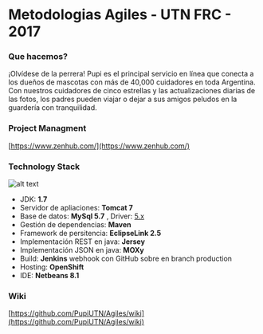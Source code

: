 # Metodologias Agiles - UTN FRC - 2017

### Que hacemos?

¡Olvídese de la perrera! Pupi es el principal servicio en línea que conecta a los dueños de mascotas con más de 40,000 cuidadores en toda Argentina. Con nuestros cuidadores de cinco estrellas y las actualizaciones diarias de las fotos, los padres pueden viajar o dejar a sus amigos peludos en la guardería con tranquilidad.

### Project Managment

[https://www.zenhub.com/](https://www.zenhub.com/)

### Technology Stack

[logo]: http://www.codingpedia.org/wp-content/uploads/2014/05/Rest-Demo-Diagram.png "Logo Title Text 2"
![alt text][logo]

* JDK: **1.7**
* Servidor de apliaciones: **Tomcat 7**
* Base de datos: **MySql 5.7** , Driver: [5.x](https://dev.mysql.com/doc/connector-j/6.0/en/connector-j-versions.html)
* Gestión de dependencias: **Maven**
* Framework de persitencia: **EclipseLink 2.5**
* Implementación REST en java: **Jersey**
* Implementación JSON en java: **MOXy**
* Build: **Jenkins** webhook con GitHub sobre en branch production
* Hosting: **OpenShift**
* IDE: **Netbeans 8.1**

### Wiki

[https://github.com/PupiUTN/Agiles/wiki](https://github.com/PupiUTN/Agiles/wiki)
